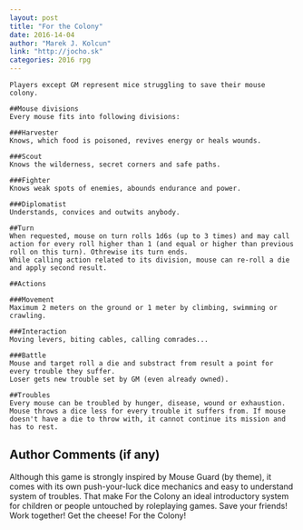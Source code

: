 ```yaml
---
layout: post
title: "For the Colony"
date: 2016-14-04
author: "Marek J. Kolcun"
link: "http://jocho.sk"
categories: 2016 rpg
---
```

```
Players except GM represent mice struggling to save their mouse colony.

##Mouse divisions
Every mouse fits into following divisions:

###Harvester
Knows, which food is poisoned, revives energy or heals wounds.

###Scout
Knows the wilderness, secret corners and safe paths.

###Fighter
Knows weak spots of enemies, abounds endurance and power.

###Diplomatist
Understands, convices and outwits anybody.

##Turn
When requested, mouse on turn rolls 1d6s (up to 3 times) and may call action for every roll higher than 1 (and equal or higher than previous roll on this turn). Othrewise its turn ends. 
While calling action related to its division, mouse can re-roll a die and apply second result.

##Actions

###Movement
Maximum 2 meters on the ground or 1 meter by climbing, swimming or crawling.

###Interaction
Moving levers, biting cables, calling comrades...

###Battle
Mouse and target roll a die and substract from result a point for every trouble they suffer.
Loser gets new trouble set by GM (even already owned).

##Troubles
Every mouse can be troubled by hunger, disease, wound or exhaustion.
Mouse throws a dice less for every trouble it suffers from. If mouse doesn't have a die to throw with, it cannot continue its mission and has to rest.

```
## Author Comments (if any)

Although this game is strongly inspired by Mouse Guard (by theme), it comes with its own push-your-luck dice mechanics and easy to understand system of troubles.
That make For the Colony an ideal introductory system for children or people untouched by roleplaying games.
Save your friends! Work together! Get the cheese! For the Colony!
